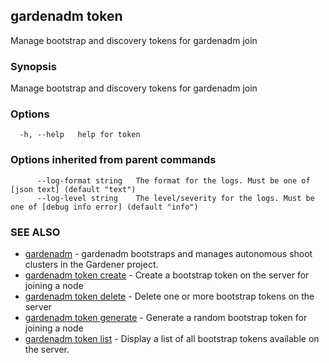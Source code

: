 ## gardenadm token

Manage bootstrap and discovery tokens for gardenadm join

### Synopsis

Manage bootstrap and discovery tokens for gardenadm join

### Options

```
  -h, --help   help for token
```

### Options inherited from parent commands

```
      --log-format string   The format for the logs. Must be one of [json text] (default "text")
      --log-level string    The level/severity for the logs. Must be one of [debug info error] (default "info")
```

### SEE ALSO

* [gardenadm](gardenadm.md)	 - gardenadm bootstraps and manages autonomous shoot clusters in the Gardener project.
* [gardenadm token create](gardenadm_token_create.md)	 - Create a bootstrap token on the server for joining a node
* [gardenadm token delete](gardenadm_token_delete.md)	 - Delete one or more bootstrap tokens on the server
* [gardenadm token generate](gardenadm_token_generate.md)	 - Generate a random bootstrap token for joining a node
* [gardenadm token list](gardenadm_token_list.md)	 - Display a list of all bootstrap tokens available on the server.

